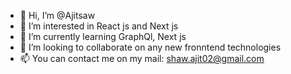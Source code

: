 - 👋 Hi, I’m @Ajitsaw
- 👀 I’m interested in React js and Next js
- 🌱 I’m currently learning GraphQl, Next js
- 💞️ I’m looking to collaborate on any new fronntend technologies
- 📫 You can contact me on my mail: shaw.ajit02@gmail.com

<!---
Ajitsaw/Ajitsaw is a ✨ special ✨ repository because its `README.md` (this file) appears on your GitHub profile.
You can click the Preview link to take a look at your changes.
--->
